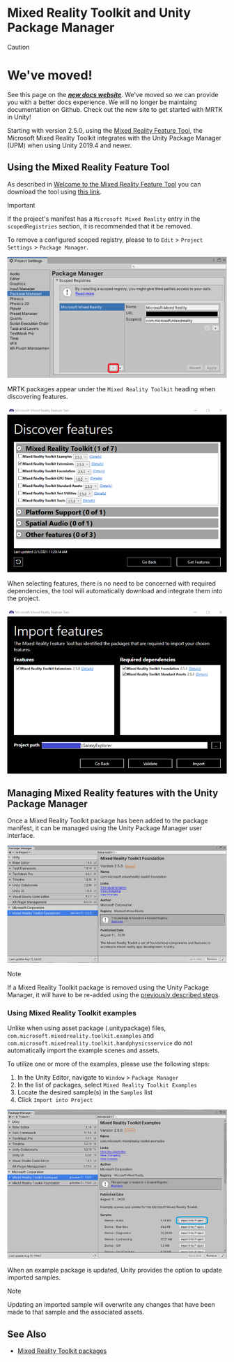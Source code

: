 # Mixed Reality Toolkit and Unity Package Manager

> [!CAUTION]
># We've moved! 
>See this page on the ***[new docs website](https://docs.microsoft.com/windows/mixed-reality/mrtk-unity/configuration/usingupm)***.
>We've moved so we can provide you with a better docs experience. We will no longer be maintaing documentation on Github.
>Check out the new site to get started with MRTK in Unity!

Starting with version 2.5.0, using the [Mixed Reality Feature Tool](https://aka.ms/MRFeatureToolDocs), the Microsoft Mixed Reality Toolkit integrates with the Unity Package Manager (UPM) when using Unity 2019.4 and newer.

## Using the Mixed Reality Feature Tool

As described in [Welcome to the Mixed Reality Feature Tool](https://aka.ms/MRFeatureToolDocs) you can download the tool using [this link](https://aka.ms/MRFeatureTool).

> [!IMPORTANT]
> If the project's manifest has a `Microsoft Mixed Reality` entry in the `scopedRegistries` section, it is recommended that it be removed.
>
> To remove a configured scoped registry, please to to `Edit` > `Project Settings` > `Package Manager`.
>
> ![Removing scoped registry](Images/Packaging/RemoveScopedRegistry.png)

MRTK packages appear under the `Mixed Reality Toolkit` heading when discovering features.

![Discover features](Images/Packaging/DiscoverFeatures.png)

When selecting features, there is no need to be concerned with required dependencies, the tool will automatically download and integrate them into the project.

![Required dependencies](Images/Packaging/RequiredDependencies.png)

## Managing Mixed Reality features with the Unity Package Manager

Once a Mixed Reality Toolkit package has been added to the package manifest, it can be managed using the Unity Package Manager user interface.

![MRTK Foundation UPM Package](Images/Packaging/MRTK_FoundationUPM.png)

> [!NOTE]
> If a Mixed Reality Toolkit package is removed using the Unity Package Manager, it will have to be re-added using the [previously described steps](#using-the-mixed-reality-feature-tool).

### Using Mixed Reality Toolkit examples

Unlike when using asset package (.unitypackage) files, `com.microsoft.mixedreality.toolkit.examples` and `com.microsoft.mixedreality.toolkit.handphysicsservice` do not automatically import the example scenes and assets.

To utilize one or more of the examples, please use the following steps:

1. In the Unity Editor, navigate to `Window` > `Package Manager`
1. In the list of packages, select `Mixed Reality Toolkit Examples`
1. Locate the desired sample(s) in the `Samples` list
1. Click `Import into Project`

![Importing samples](Images/Packaging/MRTK_ExamplesUpm.png)

When an example package is updated, Unity provides the option to update imported samples.

> [!NOTE]
> Updating an imported sample will overwrite any changes that have been made to that sample and the associated assets.

## See Also

- [Mixed Reality Toolkit packages](Packaging/MRTK_Packages.md)
